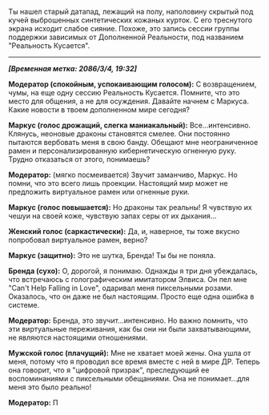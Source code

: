Ты нашел старый датапад, лежащий на полу, наполовину скрытый под кучей выброшенных синтетических кожаных курток. С его треснутого экрана исходит слабое сияние. Похоже, это запись сессии группы поддержки зависимых от Дополненной Реальности, под названием "Реальность Кусается".

---

**_[Временная метка: 2086/3/4, 19:32]_**

**Модератор (спокойным, успокаивающим голосом):** С возвращением, чумы, на еще одну сессию Реальность Кусается. Помните, что это место для общения, а не для осуждения. Давайте начнем с Маркуса. Какие новости в твоем дополненном мире сегодня?

**Маркус (голос дрожащий, слегка маниакальный):** Все...интенсивно. Клянусь, неоновые драконы становятся смелее. Они постоянно пытаются вербовать меня в свою банду. Обещают мне неограниченное рамен и персонализированную кибернетическую огненную руку. Трудно отказаться от этого, понимаешь?

**Модератор:** (мягко посмеивается) Звучит заманчиво, Маркус. Но помни, что это всего лишь проекции. Настоящий мир может не предложить виртуальное рамен или огненные руки.

**Маркус (голос повышается):** Но драконы так реальны! Я чувствую их чешуи на своей коже, чувствую запах серы от их дыхания...

**Женский голос (саркастически):** Да, и, наверное, ты тоже вкусно попробовал виртуальное рамен, верно?

**Маркус (защитно):** Это не шутка, Бренда! Ты бы не поняла.

**Бренда (сухо):** О, дорогой, я понимаю. Однажды я три дня убеждалась, что встречаюсь с голографическим имитатором Элвиса. Он пел мне "Can't Help Falling in Love", одаривал меня пиксельными розами. Оказалось, что он даже не был настоящим. Просто еще одна ошибка в системе.

**Модератор:** Бренда, это звучит...интенсивно. Но важно помнить, что эти виртуальные переживания, как бы они ни были захватывающими, не являются настоящими отношениями.

**Мужской голос (плачущий):** Мне не хватает моей жены. Она ушла от меня, потому что я проводил все время вместе с ней в мире ДР. Теперь она говорит, что я "цифровой призрак", преследующий ее воспоминаниями с пиксельными обещаниями. Она не понимает...для меня это было реально!

**Модератор:** П
